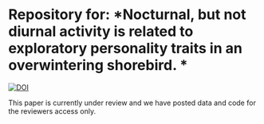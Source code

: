 # Repository for: *Nocturnal, but not diurnal activity is related to exploratory personality traits in an overwintering shorebird. *

[![DOI](https://zenodo.org/badge/264479955.svg)](https://zenodo.org/badge/latestdoi/264479955)

This paper is currently under review and we have posted data and code for the reviewers access only.
